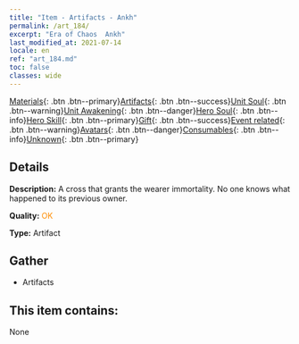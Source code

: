 ```yaml
---
title: "Item - Artifacts - Ankh"
permalink: /art_184/
excerpt: "Era of Chaos  Ankh"
last_modified_at: 2021-07-14
locale: en
ref: "art_184.md"
toc: false
classes: wide
---
```

 [Materials](/Items/){: .btn .btn--primary}[Artifacts](/Items/Artifacts/){: .btn .btn--success}[Unit Soul](/Items/UnitSoul/){: .btn .btn--warning}[Unit Awakening](/Items/UnitAwakening/){: .btn .btn--danger}[Hero Soul](/Items/HeroSoul/){: .btn .btn--info}[Hero Skill](/Items/HeroSkill/){: .btn .btn--primary}[Gift](/Items/Gift/){: .btn .btn--success}[Event related](/Items/Events/){: .btn .btn--warning}[Avatars](/Items/Avatars/){: .btn .btn--danger}[Consumables](/Items/Consumables/){: .btn .btn--info}[Unknown](/Items/Unknown/){: .btn .btn--primary}

## Details
 **Description:** A cross that grants the wearer immortality. No one knows what happened to its previous owner.

 **Quality:** <span style="color: #FF8C00">OK</span>

 **Type:** Artifact

## Gather

*    Artifacts 

## This item contains:

  None

